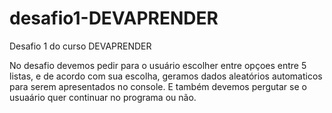 # desafio1-DEVAPRENDER
Desafio 1 do curso DEVAPRENDER

No desafio devemos pedir para o usuário escolher entre opçoes entre 5 listas, e de acordo com sua escolha, geramos dados aleatórios
automaticos para serem apresentados no console. E também devemos pergutar se o usuaário quer continuar no programa ou não.
